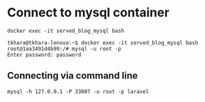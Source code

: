 # Connect to mysql container

    docker exec -it served_blog_mysql bash

    tkhara@tkhara-lenovo:~$ docker exec -it served_blog_mysql bash
    root@1aa3491d4b99:/# mysql -u root -p
    Enter password: password

## Connecting via command line

    mysql -h 127.0.0.1 -P 33007 -u root -p laravel